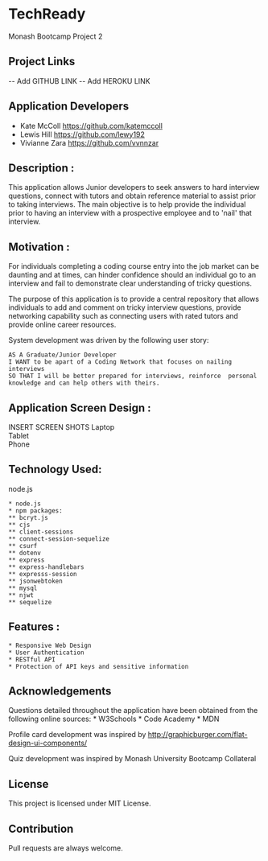 # TechReady
Monash Bootcamp Project 2

## Project Links
-- Add GITHUB LINK
-- Add HEROKU LINK

## Application Developers
* Kate McColl https://github.com/katemccoll
* Lewis Hill https://github.com/lewy192
* Vivianne Zara https://github.com/vvnnzar 


## Description :

This application allows Junior developers to seek answers to hard interview questions, connect with tutors and obtain reference material to assist prior to taking interviews.  The main objective is to help provide the individual prior to having an interview with a prospective employee and to 'nail' that interview.


## Motivation :

For individuals completing a coding course entry into the job market can be daunting and at times, can hinder confidence should an individual go to an interview and fail to demonstrate clear understanding of tricky questions.  

The purpose of this application is to provide a central repository that allows individuals to add and comment on tricky interview questions, provide networking capability such as connecting users with rated tutors and provide online career resources. 

System development was driven by the following user story:

    
    AS A Graduate/Junior Developer
    I WANT to be apart of a Coding Network that focuses on nailing interviews
    SO THAT I will be better prepared for interviews, reinforce  personal knowledge and can help others with theirs.


## Application Screen Design :

INSERT SCREEN SHOTS
    Laptop 	
    Tablet 	
    Phone


## Technology Used:
node.js
    
    * node.js
    * npm packages:
    ** bcryt.js
    ** cjs
    ** client-sessions
    ** connect-session-sequelize
    ** csurf
    ** dotenv
    ** express
    ** express-handlebars
    ** expresss-session
    ** jsonwebtoken
    ** mysql
    ** njwt
    ** sequelize


## Features :

    * Responsive Web Design
    * User Authentication
    * RESTful API
    * Protection of API keys and sensitive information


## Acknowledgements

Questions detailed throughout the application have been obtained from the following online sources:
    * W3Schools
    * Code Academy
    * MDN

Profile card development was inspired by http://graphicburger.com/flat-design-ui-components/

Quiz development was inspired by Monash University Bootcamp Collateral


## License

This project is licensed under MIT License.

## Contribution

Pull requests are always welcome.




